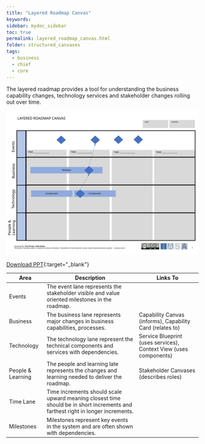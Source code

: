 ```yaml
---
title: "Layered Roadmap Canvas"
keywords: 
sidebar: mydoc_sidebar
toc: true
permalink: layered_roadmap_canvas.html
folder: structured_canvases
tags: 
  - business
  - chief
  - core
---
```


The layered roadmap provides a tool for understanding the business capability changes, technology services and stakeholder changes rolling out over time.

![image001](media/layered_roadmap_canvas001.svg)

[Download PPT](media/ppt/layered_roadmap_canvas.ppt){:target="_blank"}

| Area              | Description                                                                                                                     | Links To                                                          |
| ----------------- | ------------------------------------------------------------------------------------------------------------------------------- | ----------------------------------------------------------------- |
| Events            | The event lane represents the stakeholder visible and value oriented milestones in the roadmap.                                 |                                                                   |
| Business          | The business lane represents major changes in business capabilities, processes.                                                 | Capability Canvas (informs), Capability Card (relates to)         |
| Technology        | The technology lane represent the technical components and services with dependencies.                                          | Service Blueprint (uses services), Context View (uses components) |
| People & Learning | The people and learning late represents the changes and learning needed to deliver the roadmap.                                 | Stakeholder Canvases (describes roles)                            |
| Time Lane         | Time increments should scale upward meaning closest time should be in short increments and farthest right in longer increments. |                                                                   |
| Milestones        | Milestones represent key events in the system and are often shown with dependencies.                                            |                                                                   |